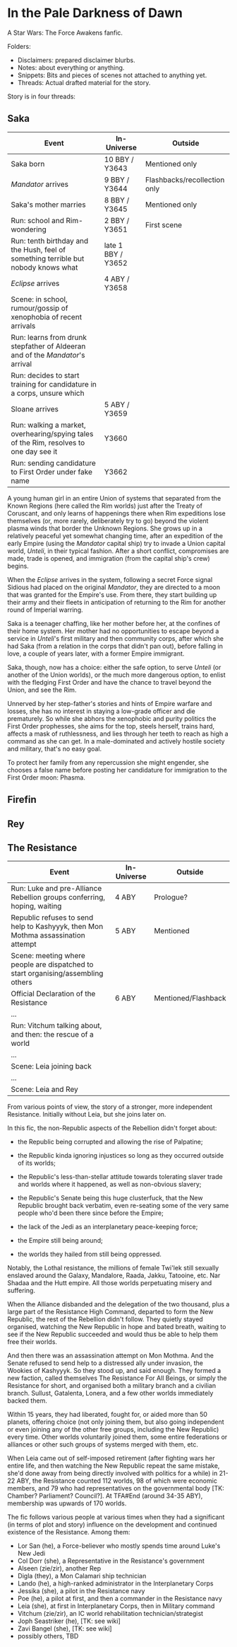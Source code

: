 # In the Pale Darkness of Dawn

A Star Wars: The Force Awakens fanfic.

Folders:

- Disclaimers: prepared disclaimer blurbs.
- Notes: about everything or anything.
- Snippets: Bits and pieces of scenes not attached to anything yet.
- Threads: Actual drafted material for the story.

Story is in four threads:

## Saka

|Event|In-Universe|Outside|
|---|---|---|
|Saka born|10 BBY / Y3643|Mentioned only|
|_Mandator_ arrives|9 BBY / Y3644|Flashbacks/recollection only|
|Saka's mother marries|8 BBY / Y3645|Mentioned only|
|Run: school and Rim-wondering|2 BBY / Y3651|First scene|
|Run: tenth birthday and the Hush, feel of something terrible but nobody knows what|late 1 BBY / Y3652||
|_Eclipse_ arrives|4 ABY / Y3658||
|Scene: in school, rumour/gossip of xenophobia of recent arrivals|||
|Run: learns from drunk stepfather of Aldeeran and of the _Mandator_'s arrival|||
|Run: decides to start training for candidature in a corps, unsure which|||
|Sloane arrives|5 ABY / Y3659||
|Run: walking a market, overhearing/spying tales of the Rim, resolves to one day see it|Y3660||
|Run: sending candidature to First Order under fake name|Y3662||

A young human girl in an entire Union of systems that separated from the Known
Regions (here called the Rim worlds) just after the Treaty of Coruscant, and
only learns of happenings there when Rim expeditions lose themselves (or, more
rarely, deliberately try to go) beyond the violent plasma winds that border the
Unknown Regions. She grows up in a relatively peaceful yet somewhat changing
time, after an expedition of the early Empire (using the _Mandator_ capital
ship) try to invade a Union capital world, _Unteli_, in their typical fashion.
After a short conflict, compromises are made, trade is opened, and immigration
(from the capital ship's crew) begins.

When the _Eclipse_ arrives in the system, following a secret Force signal
Sidious had placed on the original _Mandator_, they are directed to a moon that
was granted for the Empire's use. From there, they start building up their army
and their fleets in anticipation of returning to the Rim for another round of
Imperial warring. 

Saka is a teenager chaffing, like her mother before her, at the confines of
their home system. Her mother had no opportunities to escape beyond a service
in _Unteli_'s first military and then community corps, after which she had Saka
(from a relation in the corps that didn't pan out), before falling in love, a
couple of years later, with a former Empire immigrant.

Saka, though, now has a choice: either the safe option, to serve _Unteli_ (or
another of the Union worlds), or the much more dangerous option, to enlist with
the fledging First Order and have the chance to travel beyond the Union, and
see the Rim.

Unnerved by her step-father's stories and hints of Empire warfare and losses,
she has no interest in staying a low-grade officer and die prematurely. So
while she abhors the xenophobic and purity politics the First Order prophesses,
she aims for the top, steels herself, trains hard, affects a mask of
ruthlessness, and lies through her teeth to reach as high a command as she can
get. In a male-dominated and actively hostile society and military, that's no
easy goal.

To protect her family from any repercussion she might engender, she chooses a
false name before posting her candidature for immigration to the First Order
moon: Phasma.

## Firefin

## Rey

## The Resistance

|Event|In-Universe|Outside|
|---|---|---|
|Run: Luke and pre-Alliance Rebellion groups conferring, hoping, waiting|4 ABY|Prologue?|
|Republic refuses to send help to Kashyyyk, then Mon Mothma assassination attempt|5 ABY|Mentioned|
|Scene: meeting where people are dispatched to start organising/assembling others|||
|Official Declaration of the Resistance|6 ABY|Mentioned/Flashback|
|...|||
|Run: Vitchum talking about, and then: the rescue of a world|||
|...|||
|Scene: Leia joining back|||
|...|||
|Scene: Leia and Rey|||

From various points of view, the story of a stronger, more independent
Resistance. Initially without Leia, but she joins later on.

In this fic, the non-Republic aspects of the Rebellion didn't forget about:

- the Republic being corrupted and allowing the rise of Palpatine;

- the Republic kinda ignoring injustices so long as they occurred outside of
  its worlds;

- the Republic's less-than-stellar attitude towards tolerating slaver trade and
  worlds where it happened, as well as non-obvious slavery;

- the Republic's Senate being this huge clusterfuck, that the New Republic
  brought back verbatim, even re-seating some of the very same people who'd
  been there since before the Empire;

- the lack of the Jedi as an interplanetary peace-keeping force;

- the Empire still being around;

- the worlds they hailed from still being oppressed.

Notably, the Lothal resistance, the millions of female Twi'lek still sexually
enslaved around the Galaxy, Mandalore, Raada, Jakku, Tatooine, etc. Nar Shadaa
and the Hutt empire. All those worlds perpetuating misery and suffering.

When the Alliance disbanded and the delegation of the two thousand, plus a
large part of the Resistance High Command, departed to form the New Republic,
the rest of the Rebellion didn't follow. They quietly stayed organised,
watching the New Republic in hope and bated breath, waiting to see if the New
Republic succeeded and would thus be able to help them free their worlds.

And then there was an assassination attempt on Mon Mothma. And the Senate
refused to send help to a distressed ally under invasion, the Wookies of
Kashyyyk. So they stood up, and said enough. They formed a new faction, called
themselves The Resistance For All Beings, or simply the Resistance for short,
and organised both a military branch and a civilian branch. Sullust, Gatalenta,
Lonera, and a few other worlds immediately backed them.

Within 15 years, they had liberated, fought for, or aided more than 50 planets,
offering choice (not only joining them, but also going independent or even
joining any of the other free groups, including the New Republic) every time. Other worlds voluntarily joined them, some entire federations or alliances or other such groups of systems merged with them, etc.

When Leia came out of self-imposed retirement (after fighting wars her entire
life, and then watching the New Republic repeat the same mistake, she'd done
away from being directly involved with politics for a while) in 21-22 ABY, the
Resistance counted 112 worlds, 98 of which were economic members, and 79 who
had representatives on the governmental body [TK: Chamber? Parliament?
Council?]. At TFA#End (around 34-35 ABY), membership was upwards of 170 worlds.

The fic follows various people at various times when they had a significant (in
terms of plot and story) influence on the development and continued existence
of the Resistance. Among them:

- Lor San (he), a Force-believer who mostly spends time around Luke's New Jedi
- Col Dorr (she), a Representative in the Resistance's government
- Alseen (zie/zir), another Rep
- Digla (they), a Mon Calamari ship technician
- Lando (he), a high-ranked administrator in the Interplanetary Corps
- Jessika (she), a pilot in the Resistance navy
- Poe (he), a pilot at first, and then a commander in the Resistance navy
- Leia (she), at first in Interplanetary Corps, then in Military command
- Vitchum (zie/zir), an IC world rehabilitation technician/strategist
- Joph Seastriker (he), [TK: see wiki]
- Zavi Bangel (she), [TK: see wiki]
- possibly others, TBD

